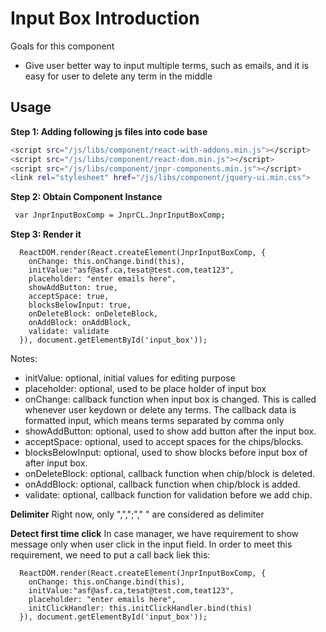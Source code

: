 # Input Box Introduction
Goals for this component

- Give user better way to input multiple terms, such as emails, and it is easy for user to delete any term in the middle

## Usage


**Step 1: Adding following js files into code base**
```sh
<script src="/js/libs/component/react-with-addons.min.js"></script>
<script src="/js/libs/component/react-dom.min.js"></script>
<script src="/js/libs/component/jnpr-components.min.js"></script>
<link rel="stylesheet" href="/js/libs/component/jquery-ui.min.css">
```
**Step 2: Obtain Component Instance**
```sh
 var JnprInputBoxComp = JnprCL.JnprInputBoxComp;
```

**Step 3: Render it**

```
  ReactDOM.render(React.createElement(JnprInputBoxComp, {
    onChange: this.onChange.bind(this),
    initValue:"asf@asf.ca,tesat@test.com,teat123",
    placeholder: "enter emails here",
    showAddButton: true,
    acceptSpace: true,
    blocksBelowInput: true,
    onDeleteBlock: onDeleteBlock,
    onAddBlock: onAddBlock,
    validate: validate
  }), document.getElementById('input_box'));
```

Notes:

- initValue: optional, initial values for editing purpose
- placeholder: optional, used to be place holder of input box
- onChange: callback function when input box is changed. This is called whenever user keydown or delete any terms. The callback data is formatted input, which means terms separated by comma only
- showAddButton: optional, used to show add button after the input box.
- acceptSpace: optional, used to accept spaces for the chips/blocks.
- blocksBelowInput: optional, used to show blocks before input box of after input box.
- onDeleteBlock: optional, callback function when chip/block is deleted.
- onAddBlock: optional, callback function when chip/block is added.
- validate: optional, callback function for validation before we add chip.

**Delimiter**
Right now, only ",",";"," " are considered as delimiter 

**Detect first time click**
In case manager, we have requirement to show message only when user click in the input field. In order to meet this requirement, we need to put a call back liek this:

```
  ReactDOM.render(React.createElement(JnprInputBoxComp, {
    onChange: this.onChange.bind(this),
    initValue:"asf@asf.ca,tesat@test.com,teat123",
    placeholder: "enter emails here",
    initClickHandler: this.initClickHandler.bind(this)
  }), document.getElementById('input_box'));
```